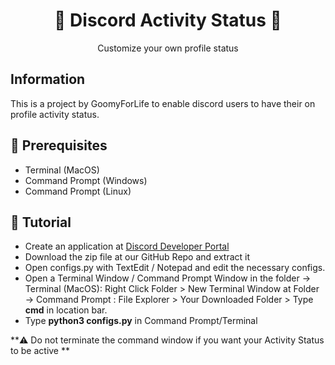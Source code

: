 <h1 align="center">🎯 Discord Activity Status 🎯</h1>
<p align="center">Customize your own profile status</p>

##  Information
This is a project by GoomyForLife to enable discord users to have their on profile activity status.

## 🚧 Prerequisites 
- Terminal (MacOS)
- Command Prompt (Windows)
- Command Prompt (Linux)

## 📝 Tutorial
- Create an application at [Discord Developer Portal](https://discord.com/developers/applications)
- Download the zip file at our GitHub Repo and extract it 
- Open configs.py with TextEdit / Notepad and edit the necessary configs.
- Open a Terminal Window / Command Prompt Window in the folder
  -> Terminal (MacOS): Right Click Folder > New Terminal Window at Folder
  -> Command Prompt : File Explorer > Your Downloaded Folder > Type **cmd** in location bar.
- Type **python3 configs.py** in Command Prompt/Terminal

**⚠️ Do not terminate the command window if you want your Activity Status to be active **
